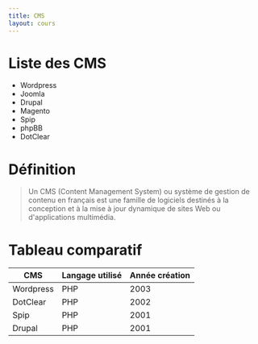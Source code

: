 ```yaml
---
title: CMS
layout: cours
---
```


# Liste des CMS

* Wordpress
* Joomla
* Drupal
* Magento
* Spip
* phpBB
* DotClear

# Définition

> Un CMS (Content Management System) ou système de gestion de contenu en français est une famille de logiciels destinés à la conception et à la mise à jour dynamique de sites Web ou d'applications multimédia.

# Tableau comparatif

CMS          | Langage utilisé  | Année création
------------ | ---------------- | --------------
Wordpress | PHP | 2003
DotClear | PHP | 2002
Spip | PHP | 2001
Drupal | PHP | 2001
